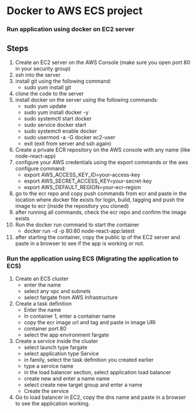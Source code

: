 # Docker to AWS ECS project
### Run application using docker on EC2 server
## Steps
1. Create an EC2 server on the AWS Console (make sure you open port 80 in your security group)
2. ssh into the server
3. install git using the following command:
    * sudo yum install git
4. clone the code to the server
5. install docker on the server using the following commands:
    * sudo yum update
    * sudo yum install docker -y
    * sudo systemctl start docker
    * sudo service docker start
    * sudo systemctl enable docker
    * sudo usermod -a -G docker ec2-user
    * exit (exit from server and ssh again)
6. Create a private ECR repository on the AWS console with any name (like node-react-app)
7. configure your AWS credentials using  the export commands or the aws configure command:
    * export AWS_ACCESS_KEY_ID=your-access-key
    * export AWS_SECRET_ACCESS_KEY=your-secret-key
    * export AWS_DEFAULT_REGION=your-ecr-region
8. go to the ecr repo and copy push commands from ecr and paste in the location where docker file exists for login, build, tagging and push the image to ecr (inside the repository you cloned)
9. after running all commands, check the ecr repo and confirm the image exists
10. Run the docker run command to start the container
    * docker run -d -p 80:80 node-react-app:latest
11. after starting the container, copy the public ip of the EC2 server and paste in a browser to see if the app is working or not.

### Run the application using ECS (Migrating the application to ECS)

1. Create an ECS cluster
    * enter the name
    * select any vpc and subnets
    * select fargate from AWS Infrastructure
2. Create a task definition
    * Enter the name
    * In container 1, enter a container name
    * copy the ecr image url and tag and paste in image URI
    * container port 80
    * select the app environment fargate
3. Create a service inside the cluster
    * select launch type fargate
    * select application type Service
    * in family, select the task definition you created earlier
    * type a service name
    * in the load balancer section, select application load balancer
    * create new and enter a name name
    * select create new target group and enter a name
    * Create the service 
4. Go to load balancer in EC2, copy the dns name and paste in a browser to see the application working.